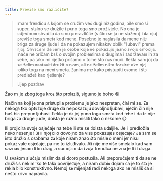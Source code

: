```yaml
---
title: Previše smo različite?
---
```


> Imam frendicu s kojom se družim već dugi niz godina, bile smo si super, stalno se družile i puno toga smo proživjele. No ona je odjednom shvatila da smo prerazličite (s čim se ja ne slažem) i da njoj previše toga smeta kod mene. Posebno je naglasila da mene nije briga za druge ljude i da ne pokazujem nikakav oblik "ljubavi" prema njoj. Shvaćam da sam ja osoba koja ne pokazuje jasno svoje emocije. Inače ne pričam baš o svojim problemima s drugima i zadržavam ih za sebe, pa tako mi rijetko pričamo o tome što nas muči. Rekla sam joj da se želim nastaviti družit s njom, ali ne želim ništa forsirat ako njoj toliko toga na meni smeta. Zanima me kako pristupiti ovome i što predlažeš kao rješenje?
>
> Lijep pozdrav

Žao mi je zbog toga kroz što prolaziš, sigurno je bolno :worried:

Način na koji je ona pristupila problemu je jako nespretan, čini mi se. Za nekoga tko optužuje druge da ne pokazuju dovoljno ljubavi, njezin čin nije baš bio prepun ljubavi. Rekla je da joj puno toga smeta kod tebe i da te nije briga za druge ljude, doista je ružno misliti tako o nekome :cry:

Ili projicira svoje osjećaje na tebe ili ste se doista udaljile. Je li predložila neko rješenje? Bi li njoj bilo dovoljno da više pokazuješ osjećaje? Ja sam se isto družio s osobama za koje nisam znao što misle o meni jer nisu pokazivale osjećaje, pa me to izluđivalo. Ali nije me više smetalo kad sam saznao jesam li im drag, a sumnjam da tvoja frendica ne zna je li ti draga.

U svakom slučaju mislim da si dobro postupila. Ali preporučujem ti da se ne družiš s nekim tko te tako povrijeđuje, a nisam dobio dojam da je to što je rekla bilo konstruktivno. Nemoj se mijenjati radi nekoga ako ne misliš da si nešto krivo napravila.
